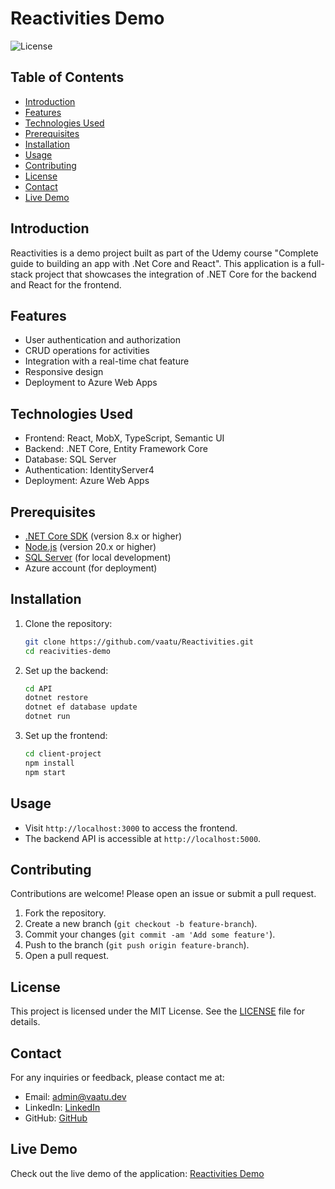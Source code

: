 # Reactivities Demo

![License](https://img.shields.io/badge/license-MIT-blue.svg)

## Table of Contents
- [Introduction](#introduction)
- [Features](#features)
- [Technologies Used](#technologies-used)
- [Prerequisites](#prerequisites)
- [Installation](#installation)
- [Usage](#usage)
- [Contributing](#contributing)
- [License](#license)
- [Contact](#contact)
- [Live Demo](#live-demo)

## Introduction

Reactivities is a demo project built as part of the Udemy course "Complete guide to building an app with .Net Core and React". This application is a full-stack project that showcases the integration of .NET Core for the backend and React for the frontend.

## Features

- User authentication and authorization
- CRUD operations for activities
- Integration with a real-time chat feature
- Responsive design
- Deployment to Azure Web Apps

## Technologies Used

- Frontend: React, MobX, TypeScript, Semantic UI
- Backend: .NET Core, Entity Framework Core
- Database: SQL Server
- Authentication: IdentityServer4
- Deployment: Azure Web Apps

## Prerequisites

- [.NET Core SDK](https://dotnet.microsoft.com/download) (version 8.x or higher)
- [Node.js](https://nodejs.org/) (version 20.x or higher)
- [SQL Server](https://www.microsoft.com/en-us/sql-server/sql-server-downloads) (for local development)
- Azure account (for deployment)

## Installation

1. Clone the repository:
    ```bash
    git clone https://github.com/vaatu/Reactivities.git
    cd reacivities-demo
    ```

2. Set up the backend:
    ```bash
    cd API
    dotnet restore
    dotnet ef database update
    dotnet run
    ```

3. Set up the frontend:
    ```bash
    cd client-project
    npm install
    npm start
    ```

## Usage

- Visit `http://localhost:3000` to access the frontend.
- The backend API is accessible at `http://localhost:5000`.

## Contributing

Contributions are welcome! Please open an issue or submit a pull request.

1. Fork the repository.
2. Create a new branch (`git checkout -b feature-branch`).
3. Commit your changes (`git commit -am 'Add some feature'`).
4. Push to the branch (`git push origin feature-branch`).
5. Open a pull request.

## License

This project is licensed under the MIT License. See the [LICENSE](LICENSE) file for details.

## Contact

For any inquiries or feedback, please contact me at:

- Email: admin@vaatu.dev
- LinkedIn: [LinkedIn](https://www.linkedin.com/in/muhammad-elarabi/)
- GitHub: [GitHub](https://github.com/vaatu)

## Live Demo

Check out the live demo of the application: [Reactivities Demo](https://reacivities.vaatu.dev/)
